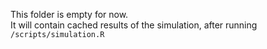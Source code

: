 This folder is empty for now.  
It will contain cached results of the simulation, after running `/scripts/simulation.R`